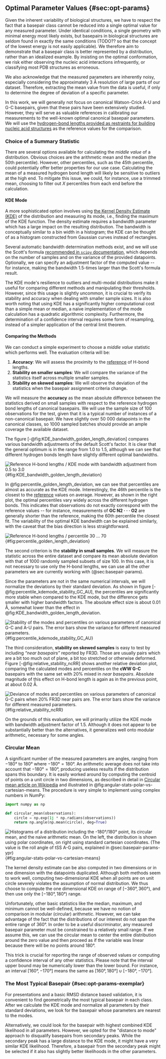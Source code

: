 ## Optimal Parameter Values {#sec:opt-params}


Given the inherent variability of biological structures, we have to respect the fact that a basepair class cannot be reduced into a single optimal value for any measured parameter.
Under identical conditions, a single geometry with minimal energy most likely exists, but basepairs in biological structures are seldom found in exactly the same conditions (TODO?? so that the concept of the lowest energy is not easily applicable).
We therefore aim to demonstrate that a basepair class is better represented by a distribution, rather than an idealized example.
By insisting on the optimal conformation, we risk either observing the nucleic acid interactions infrequently, or classifying most PDB structures as erroneous.

We also acknowledge that the measured parameters are inherently noisy, especially considering the approximately 3 Å resolution of large parts of our dataset.
Therefore, extracting the mean value from the data is useful, if only to determine the degree of deviation of a specific parameter.

In this work, we will generally not focus on canonical Watson-Crick A-U and G-C basepairs, given that these pairs have been extensively studied.
However, they will serve as valuable references in calibrating our measurements to the well-known optimal canonical basepair parameters.
We will use the [hydrogen-bond lengths provided as restraints for building nucleic acid structures](https://doi.org/10.1107/S2059798321007610) as the reference values for the comparison.

### Choice of a Summary Statistic

There are several options available for calculating the _middle value_ of a distribution.
Obvious choices are the arithmetic mean and the median (the 50th percentile).
However, other percentiles, such as the 45th percentile, could potentially offer better properties for our use case.
Calculating the mean of a measured hydrogen bond length will likely be sensitive to outliers at the high end.
To mitigate this issue, we could, for instance, use a trimmed mean, choosing to filter out $X$ percentiles from each end before the calculation.

#### KDE Mode

A more sophisticated option involves using [the Kernel Density Estimate (KDE)](https://en.wikipedia.org/wiki/Kernel_density_estimation) of the distribution and measuring its mode, i.e., finding the maximum of the KDE function.
The density estimate requires a bandwidth parameter which has a large impact on the resulting distribution.
The bandwidth is conceptually similar to a bin width in a histogram; the KDE can be thought of as a histogram constructed from Gaussian curves instead of rectangles.

Several automatic bandwidth determination methods exist, and we will use the Scott's formula [recommended in `scipy` documentation](https://docs.scipy.org/doc/scipy/reference/generated/scipy.stats.gaussian_kde.html), which depends on the number of samples and on the variance of the provided datapoints.
Optionally, we can specify an adjustment factor of the computed value -- for instance, making the bandwidth 1.5-times larger than the Scott's formula result.

<!--
Since we might want to compare several programs and experiment with changing the threshold, the resilience to outliers of the KDE mode is very useful.
It is also advantageous that it will select the highest peak in case of multi-modal distribution.
However, we have to verify that it is sufficiently stable and accurate on smaller samples.
It is also not great that it is computationally significantly more intensive, the implementation using `scipy` a has quadratic algorithmic complex.
Plus we cannot get a confidence interval by simply considering the standard deviation like to mean, we will have to do bootstrap. -->

The KDE mode's resilience to outliers and multi-modal distributions make it useful for comparing different methods and manipulating their thresholds.
However, since this usage is slightly uncommon, it is crucial to verify its stability and accuracy when dealing with smaller sample sizes.
It is also worth noting that using KDE has a significantly higher computational cost than a simple mean or median, a naive implementation of the mode calculation has a quadratic algorithmic complexity.
Furthermore, the determination of a confidence interval requires some form of resampling, instead of a simpler application of the central limit theorem.

#### Comparing the Methods

We can conduct a simple experiment to choose a _middle value_ statistic which performs well.
The evaluation criteria will be:

1. **Accuracy**: We will assess the proximity to the [reference](https://doi.org/10.1107/S2059798321007610) of H-bond lengths.
2. **Stability on smaller samples**: We will compare the variance of the statistics itself across multiple smaller samples.
3. **Stability on skewed samples**: We will observe the deviation of the statistics when the basepair assignment criteria change.

We will measure the **accuracy** as the mean absolute difference between the statistics derived on small samples with respect to the reference hydrogen bond lengths of canonical basepairs.
We will use the sample size of 100 observations for the test, given that it is a typical number of instances of a non-canonical basepair.
We have slightly over 50 000 datapoints in the canonical classes, so 1000 sampled batches should provide an ample coverage the available dataset.

The figure [-@fig:KDE_bandwidth_golden_length_deviation] compares various bandwidth adjustments of the default Scott's factor.
It is clear that the general optimum is in the range from 1.0 to 1.5, although we can see that different hydrogen bonds length have slightly different optimal bandwidths.

![[Reference H-bond lengths](https://doi.org/10.1107/S2059798321007610) / KDE mode with bandwidth adjustment from 0.5 to 3.0](../img/KDE_bandwidth_golden_length_deviation.svg){#fig:KDE_bandwidth_golden_length_deviation}

In @fig:percentile_golden_length_deviation, we can see that percentiles are almost as accurate as the KDE mode.
Interestingly, the 46th percentile is the closest to the [reference](https://doi.org/10.1107/S2059798321007610) values on average.
However, as shown in the right plot, the optimal percentiles vary widely across the different hydrogen bonds.
This indicates that observations do not exactly correspond with the reference values -- for instance, measurements of **GC N2 · · · O2** are generally shorter than the reference, making the 60th percentile the closest fit.
The variability of the optimal KDE bandwidth can be explained similarly, with the caveat that the bias direction is less straightforward.

![[Reference H-bond lengths](https://doi.org/10.1107/S2059798321007610) / percentile 30 … 70](../img/percentile_golden_length_deviation.svg){#fig:percentile_golden_length_deviation}

The second criterion is the **stability in small samples**.
We will measure the statistic across the entire dataset and compare its mean absolute deviation with that of 1000 randomly sampled subsets of size 100.
In this case, it is not necessary to use only the H-bond lengths, we can use all the other parameters we are currently working with (@sec:basepair-params).

Since the parameters are not in the same numerical intervals, we will normalize the deviations by their standard deviation.
As shown in figure [-@fig:percentile_kdemode_stability_GC_AU], the percentiles are significantly more stable when compared to the KDE mode, but the difference gets smaller with higher bandwidth factors.
The absolute effect size is about 0.01 Å, somewhat lower than the effect in @fig:KDE_bandwidth_golden_length_deviation.
<!-- Instead, we will first divide each deviation by the average deviation for a specific parameter.
Given a $n \times m$ matrix $D$ containing deviations for each parameter and each statistic, we can calculate the matrix $R$ of relative deviations:
$$R_{ps} = \frac{D_{ps}}{n^{-1} \cdot \sum_{k=1}^{n} D_{ks}}$$
This formula calculates the relative deviation $R_{ps}$ of a specific data point $p$ with respect to the statistic $s$.
The overall performance of a statistic is then calculated as a mean of a column $s$ in matrix $R$. -->

![Stability of the modes and percentiles on various parameters of canonical G-C and A-U pairs. The error bars show the variance for different measured parameters.](../img/percentile_kdemode_stability_GC_AU.svg){#fig:percentile_kdemode_stability_GC_AU}


The third consideration, **stability on skewed samples** is easy to test by including _“near basepairs”_ reported by FR3D.
Those are usually pairs which are a bit too much out of plane, a bit too stretched or otherwise deformed.
Figure [-@fig:relative_stability_ncRR] shows another relative deviation plot, comparing the calculated modes and percentiles on the **cWW G-C** basepairs with the same set with 20% mixed in _near basepairs_.
Absolute magnitude of this effect on H-bond length is again as in the previous point, at about 0.02 Å.

![Deviance of modes and percentiles on various parameters of canonical G-C pairs when 20% FR3D _near pairs_ are. The error bars show the variance for different measured parameters.](../img/relative_stability_ncRR.svg){#fig:relative_stability_ncRR}

On the grounds of this evaluation, we will primarily utilize the KDE mode with bandwidth adjustment factor of 1.5.
Although it does not appear to be substantially better than the alternatives, it generalizes well onto modular arithmetic, necessary for some angles.


### Circular Mean

A significant number of the measured parameters are angles, ranging from $-180°$ to $180°$ where $-180° = 180°$.
An arithmetic average does not take into account that $-180° = 180°$, producing useless results if the distribution spans this boundary.
It is easily worked around by computing the centroid of points on a unit circle in two dimensions, as described in detail in [Circular mean article on Wikipedia](https://en.wikipedia.org/wiki/Circular_mean) and illustrated in @fig:angular-stats-polar-vs-cartesian-means.
The procedure is very simple to implement using complex numbers in NumPy:

```python
import numpy as np

def circular_mean(observations):
    circle = np.exp(1j * np.radians(observations))
    return np.angle(np.mean(circle), deg=True)
```

![Histograms of a distribution including the -180°/180° point, its circular mean, and the naive arithmetic mean. On the left, the distribution is shown using polar coordinates, on right using standard cartesian coordinates. (The value is the roll angle of **tSS A-G** pairs, explained in @sec:basepair-params-ypr)](../img/angular-stats-polar-vs-cartesian-means.svg){#fig:angular-stats-polar-vs-cartesian-means}

The kernel density estimate can be also computed in two dimensions or in one dimension with the datapoints duplicated.
Although both methods seem to work well, computing two-dimensional KDE when all points are on unit circle severely violates the assumption of normal distribution.
We thus choose to compute the one dimensional KDE on range of $[-360°, 360°)$, and then use only the $[-180°, 180°)$ range.

Unfortunately, other basic statistics like the median, maximum, and minimum cannot be well-defined, because we have no notion of comparison in modular (circular) arithmetic.
However, we can take advantage of the fact that the distributions of our interest do not span the entire range of $360°$.
In order to be a useful discriminator, any measured basepair parameter must be constrained to a relatively small range.
If we assume this, we can use the circular mean to center the entire
distribution around the zero value and then proceed as if the variable was linear because there will be no points around $180°$.

This trick is crucial for reporting the range of observed values or computing a confidence interval of any other statistics.
Please note that the interval upper bound may be numerically lower than the lower bound.
For instance, an interval $[160°, -170°]$ means the same as $[160°, 180°] \cup [-180°, -170°]$.


### The Most Typical Basepair {#sec:opt-params-exemplar}

For presentations and a basic RMSD distance based validation, it is convenient to find geometrically the most typical basepair in each class.
After we calculate the KDE mode and normalize all parameters by their standard deviations, we
look for the basepair whose parameters are nearest to the modes. 

Alternatively, we could look for the basepair with highest combined KDE likelihood in all parameters. 
However, we opted for the "distance to mode" approach to disqualify basepairs from secondary peaks.
While the secondary peak has a large distance to the KDE mode, it might have a very similar KDE likelihood.
Therefore, a basepair from the secondary peak might be selected if it also has slightly better likelihoods in the other parameters.
